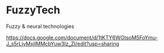 # FuzzyTech
 Fuzzy &amp; neural technologies

https://docs.google.com/document/d/1tKTY6WGtsoM5FoYmu-J_s5rLjyMxjIMMcbYuw3Iz_ZI/edit?usp=sharing
